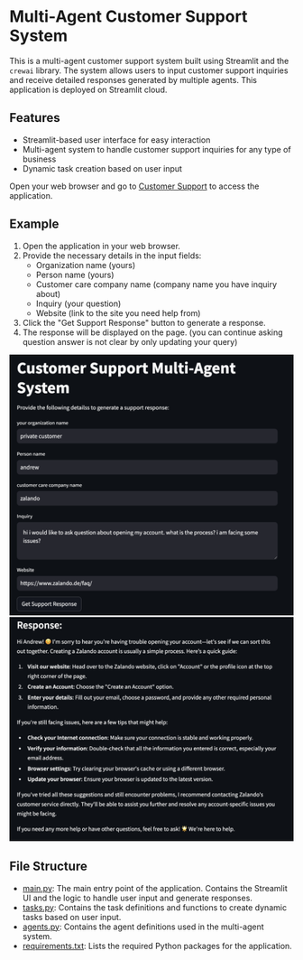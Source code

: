 # Multi-Agent Customer Support System

This is a multi-agent customer support system built using Streamlit and the `crewai` library. The system allows users to input customer support inquiries and receive detailed responses generated by multiple agents. This application is deployed on Streamlit cloud.

## Features

- Streamlit-based user interface for easy interaction
- Multi-agent system to handle customer support inquiries for any type of business
- Dynamic task creation based on user input


 Open your web browser and go to [Customer Support](https://multiagent-customersupport.streamlit.app/) to access the application.

## Example

1. Open the application in your web browser.
2. Provide the necessary details in the input fields:
    - Organization name (yours)
    - Person name (yours)
    - Customer care company name (company name you have inquiry about)
    - Inquiry (your question)
    - Website (link to the site you need help from)
3. Click the "Get Support Response" button to generate a response.
4. The response will be displayed on the page. (you can continue asking question answer is not clear by only updating your query)


![App Screenshot 1](images/multiagent1.png)
![App Screenshot 2](images/multiagent2.png)


## File Structure

- [main.py](https://github.com/KiranAkram/Multiagent_CustomerSupport/blob/main/main.py): The main entry point of the application. Contains the Streamlit UI and the logic to handle user input and generate responses.
- [tasks.py](https://github.com/KiranAkram/Multiagent_CustomerSupport/blob/main/tasks.py): Contains the task definitions and functions to create dynamic tasks based on user input.
- [agents.py](https://github.com/KiranAkram/Multiagent_CustomerSupport/blob/main/agents.py): Contains the agent definitions used in the multi-agent system.
- [requirements.txt](https://github.com/KiranAkram/Multiagent_CustomerSupport/blob/main/requirements.txt): Lists the required Python packages for the application.
